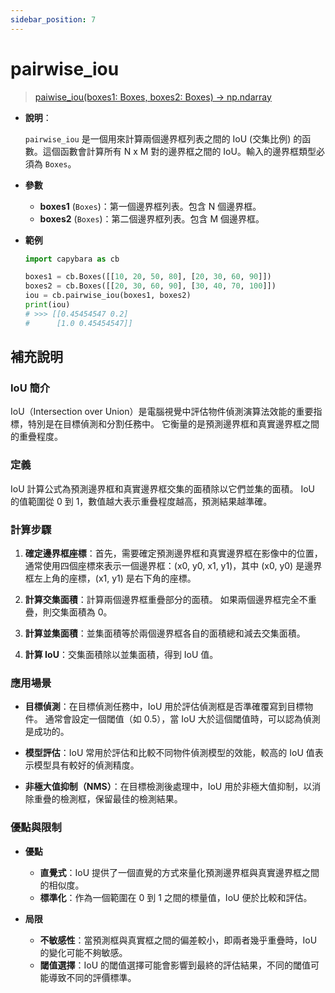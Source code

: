 ```yaml
---
sidebar_position: 7
---
```


# pairwise_iou

> [paiwise_iou(boxes1: Boxes, boxes2: Boxes) -> np.ndarray](https://github.com/DocsaidLab/Capybara/blob/975d62fba4f76db59e715c220f7a2af5ad8d050e/capybara/structures/functionals.py#L42)

- **說明**：

  `pairwise_iou` 是一個用來計算兩個邊界框列表之間的 IoU (交集比例) 的函數。這個函數會計算所有 N x M 對的邊界框之間的 IoU。輸入的邊界框類型必須為 `Boxes`。

- **參數**

  - **boxes1** (`Boxes`)：第一個邊界框列表。包含 N 個邊界框。
  - **boxes2** (`Boxes`)：第二個邊界框列表。包含 M 個邊界框。

- **範例**

  ```python
  import capybara as cb

  boxes1 = cb.Boxes([[10, 20, 50, 80], [20, 30, 60, 90]])
  boxes2 = cb.Boxes([[20, 30, 60, 90], [30, 40, 70, 100]])
  iou = cb.pairwise_iou(boxes1, boxes2)
  print(iou)
  # >>> [[0.45454547 0.2]
  #      [1.0 0.45454547]]
  ```

## 補充說明

### IoU 簡介

IoU（Intersection over Union）是電腦視覺中評估物件偵測演算法效能的重要指標，特別是在目標偵測和分割任務中。 它衡量的是預測邊界框和真實邊界框之間的重疊程度。

### 定義

IoU 計算公式為預測邊界框和真實邊界框交集的面積除以它們並集的面積。 IoU 的值範圍從 0 到 1，數值越大表示重疊程度越高，預測結果越準確。

### 計算步驟

1. **確定邊界框座標**：首先，需要確定預測邊界框和真實邊界框在影像中的位置，通常使用四個座標來表示一個邊界框：(x0, y0, x1, y1)，其中 (x0, y0) 是邊界框左上角的座標，(x1, y1) 是右下角的座標。

2. **計算交集面積**：計算兩個邊界框重疊部分的面積。 如果兩個邊界框完全不重疊，則交集面積為 0。

3. **計算並集面積**：並集面積等於兩個邊界框各自的面積總和減去交集面積。

4. **計算 IoU**：交集面積除以並集面積，得到 IoU 值。

### 應用場景

- **目標偵測**：在目標偵測任務中，IoU 用於評估偵測框是否準確覆寫到目標物件。 通常會設定一個閾值（如 0.5），當 IoU 大於這個閾值時，可以認為偵測是成功的。

- **模型評估**：IoU 常用於評估和比較不同物件偵測模型的效能，較高的 IoU 值表示模型具有較好的偵測精度。

- **非極大值抑制（NMS）**：在目標檢測後處理中，IoU 用於非極大值抑制，以消除重疊的檢測框，保留最佳的檢測結果。

### 優點與限制

- **優點**

  - **直覺式**：IoU 提供了一個直覺的方式來量化預測邊界框與真實邊界框之間的相似度。
  - **標準化**：作為一個範圍在 0 到 1 之間的標量值，IoU 便於比較和評估。

- **局限**

  - **不敏感性**：當預測框與真實框之間的偏差較小，即兩者幾乎重疊時，IoU 的變化可能不夠敏感。
  - **閾值選擇**：IoU 的閾值選擇可能會影響到最終的評估結果，不同的閾值可能導致不同的評價標準。
